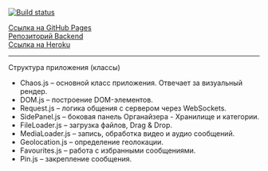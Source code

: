[![Build status](https://ci.appveyor.com/api/projects/status/i6saa94o0a6s6d9a?svg=true)](https://ci.appveyor.com/project/Niksel00/ahj-diploma-frontend)

[Ссылка на GitHub Pages](https://niksel00.github.io/ahj-diploma-frontend/)<br>
[Репозиторий Backend](https://github.com/Niksel00/ahj-diploma-backend)<br>
[Ссылка на Heroku](https://ahj-workers-heroku.herokuapp.com/)<br>

---

Структура приложения (классы)
* Chaos.js – основной класс приложения. Отвечает за визуальный рендер.
* DOM.js – построение DOM-элементов.
* Request.js – логика общения с сервером через WebSockets.
* SidePanel.js – боковая панель Органайзера - Хранилище и категории.
* FileLoader.js – загрузка файлов, Drag & Drop.
* MediaLoader.js – запись, обработка видео и аудио сообщений.
* Geolocation.js – определение геолокации.
* Favourites.js – работа с избранными сообщениями.
* Pin.js – закрепление сообщения.